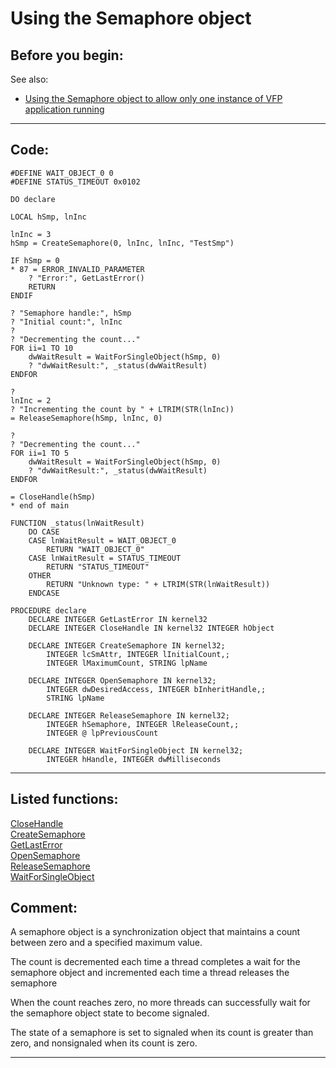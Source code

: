 <link rel="stylesheet" type="text/css" href="../css/win32api.css">  
<link rel="stylesheet" href="https://cdnjs.cloudflare.com/ajax/libs/font-awesome/4.7.0/css/font-awesome.min.css">

# Using the Semaphore object

## Before you begin:
See also:

* [Using the Semaphore object to allow only one instance of VFP application running](sample_147.md)  
  
***  


## Code:
```foxpro  
#DEFINE WAIT_OBJECT_0 0
#DEFINE STATUS_TIMEOUT 0x0102

DO declare

LOCAL hSmp, lnInc

lnInc = 3
hSmp = CreateSemaphore(0, lnInc, lnInc, "TestSmp")

IF hSmp = 0
* 87 = ERROR_INVALID_PARAMETER
	? "Error:", GetLastError()
	RETURN
ENDIF

? "Semaphore handle:", hSmp
? "Initial count:", lnInc
?
? "Decrementing the count..."
FOR ii=1 TO 10
	dwWaitResult = WaitForSingleObject(hSmp, 0)
	? "dwWaitResult:", _status(dwWaitResult)
ENDFOR

?
lnInc = 2
? "Incrementing the count by " + LTRIM(STR(lnInc))
= ReleaseSemaphore(hSmp, lnInc, 0)

?
? "Decrementing the count..."
FOR ii=1 TO 5
	dwWaitResult = WaitForSingleObject(hSmp, 0)
	? "dwWaitResult:", _status(dwWaitResult)
ENDFOR

= CloseHandle(hSmp)
* end of main

FUNCTION _status(lnWaitResult)
	DO CASE
	CASE lnWaitResult = WAIT_OBJECT_0
		RETURN "WAIT_OBJECT_0"
	CASE lnWaitResult = STATUS_TIMEOUT
		RETURN "STATUS_TIMEOUT"
	OTHER
		RETURN "Unknown type: " + LTRIM(STR(lnWaitResult))
	ENDCASE

PROCEDURE declare
	DECLARE INTEGER GetLastError IN kernel32
	DECLARE INTEGER CloseHandle IN kernel32 INTEGER hObject

	DECLARE INTEGER CreateSemaphore IN kernel32;
		INTEGER lcSmAttr, INTEGER lInitialCount,;
		INTEGER lMaximumCount, STRING lpName

	DECLARE INTEGER OpenSemaphore IN kernel32;
		INTEGER dwDesiredAccess, INTEGER bInheritHandle,;
		STRING lpName

	DECLARE INTEGER ReleaseSemaphore IN kernel32;
		INTEGER hSemaphore, INTEGER lReleaseCount,;
		INTEGER @ lpPreviousCount

	DECLARE INTEGER WaitForSingleObject IN kernel32;
		INTEGER hHandle, INTEGER dwMilliseconds  
```  
***  


## Listed functions:
[CloseHandle](../libraries/kernel32/CloseHandle.md)  
[CreateSemaphore](../libraries/kernel32/CreateSemaphore.md)  
[GetLastError](../libraries/kernel32/GetLastError.md)  
[OpenSemaphore](../libraries/kernel32/OpenSemaphore.md)  
[ReleaseSemaphore](../libraries/kernel32/ReleaseSemaphore.md)  
[WaitForSingleObject](../libraries/kernel32/WaitForSingleObject.md)  

## Comment:
A semaphore object is a synchronization object that maintains a count between zero and a specified maximum value.   
  
The count is decremented each time a thread completes a wait for the semaphore object and incremented each time a thread releases the semaphore  
  
When the count reaches zero, no more threads can successfully wait for the semaphore object state to become signaled.  
  
The state of a semaphore is set to signaled when its count is greater than zero, and nonsignaled when its count is zero.   
  
***  

